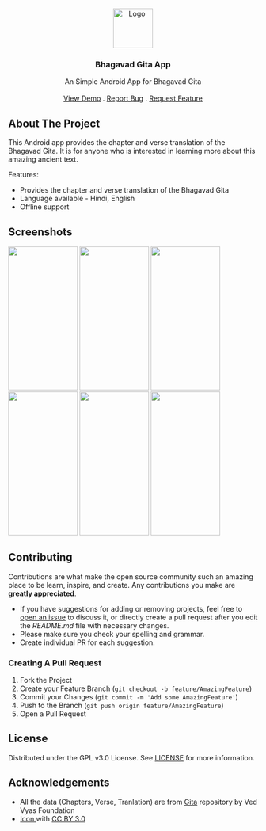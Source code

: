 <br/>
<p align="center">
  <a href="https://github.com/WirelessAlien/BhagavadGitaApp">
    <img src="https://github.com/WirelessAlien/BhagavadGitaApp/blob/master/app/src/main/res/mipmap-xxxhdpi/ic_launcher_round.png" alt="Logo" width="80" height="80">
  </a>

  <h3 align="center">Bhagavad Gita App</h3>

  <p align="center">
    An Simple Android App for Bhagavad Gita
    <br/>
    <br/>
    <a href="https://github.com/WirelessAlien/BhagavadGitaApp">View Demo</a>
    .
    <a href="https://github.com/WirelessAlien/BhagavadGitaApp/issues">Report Bug</a>
    .
    <a href="https://github.com/WirelessAlien/BhagavadGitaApp/issues">Request Feature</a>
  </p>
</p>

## About The Project

This Android app provides the chapter and verse translation of the Bhagavad Gita. It is for anyone who is interested in learning more about this amazing ancient text.

Features:

* Provides the chapter and verse translation of the Bhagavad Gita
* Language available - Hindi, English
* Offline support


## Screenshots

<img src="https://github.com/WirelessAlien/BhagavadGitaApp/assets/121420261/996617e7-b5ad-4385-a23c-4c9729128ad4" width="140" height="290" />
<img src="https://github.com/WirelessAlien/BhagavadGitaApp/assets/121420261/a7cf90ec-63f4-49ca-8c24-33ee11e6023d" width="140" height="290" />
<img src="https://github.com/WirelessAlien/BhagavadGitaApp/assets/121420261/ba950de7-423c-4c2d-a354-454368be7c36" width="140" height="290" />
<img src="https://github.com/WirelessAlien/BhagavadGitaApp/assets/121420261/f3eafe1d-3d52-432b-a6dc-984fd0d936ed" width="140" height="290" />
<img src="https://github.com/WirelessAlien/BhagavadGitaApp/assets/121420261/8adeb650-6927-4e07-8519-958fe5fb3e00" width="140" height="290" />
<img src="https://github.com/WirelessAlien/BhagavadGitaApp/assets/121420261/42c0501c-0561-45bc-a96c-b12822f78dc8" width="140" height="290" />

## Contributing

Contributions are what make the open source community such an amazing place to be learn, inspire, and create. Any contributions you make are **greatly appreciated**.
* If you have suggestions for adding or removing projects, feel free to [open an issue](https://github.com/WirelessAlien/BhagavadGitaApp/issues/new) to discuss it, or directly create a pull request after you edit the *README.md* file with necessary changes.
* Please make sure you check your spelling and grammar.
* Create individual PR for each suggestion.

### Creating A Pull Request

1. Fork the Project
2. Create your Feature Branch (`git checkout -b feature/AmazingFeature`)
3. Commit your Changes (`git commit -m 'Add some AmazingFeature'`)
4. Push to the Branch (`git push origin feature/AmazingFeature`)
5. Open a Pull Request

## License

Distributed under the GPL v3.0 License. See [LICENSE](https://github.com/WirelessAlien/BhagavadGitaApp/blob/master/LICENSE) for more information.

## Acknowledgements

* All the data (Chapters, Verse, Tranlation) are from [Gita](https://github.com/gita/gita) repository by
Ved Vyas Foundation 
* [Icon ](https://www.iconfinder.com/agarwalsonika) with [CC BY 3.0](https://creativecommons.org/licenses/by/3.0/)
